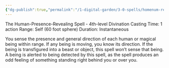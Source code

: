 ```yaml
---
{"dg-publish":true,"permalink":"/1-digital-garden/3-0-spells/homenum-revelio/"}
---
```


The Human-Presence-Revealing Spell - 4th-level Divination 
Casting Time: 1 action 
Range: Self (60 foot sphere) 
Duration: Instantaneous 

You sense the presence and general direction of each human or magical being within range. If any being is moving, you know its direction. If the being is transfigured into a beast or object, this spell won’t sense that being. A being is alerted to being detected by this spell, as the spell produces an odd feeling of something standing right behind you or over you.